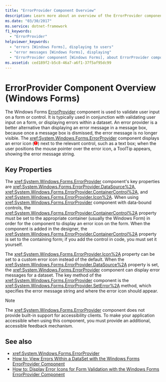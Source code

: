 ```yaml
---
title: "ErrorProvider Component Overview"
description: Learn more about an overview of the ErrorProvider component in Windows Forms, which is used to validate user input on a form or control.
ms.date: "03/30/2017"
ms.service: dotnet-framework
f1_keywords: 
  - "ErrorProvider"
helpviewer_keywords: 
  - "errors [Windows Forms], displaying to users"
  - "error messages [Windows Forms], displaying"
  - "ErrorProvider component [Windows Forms], about ErrorProvider component"
ms.assetid: ced189f2-b5c8-46a7-a6f1-37f5af95dc99
---
```

# ErrorProvider Component Overview (Windows Forms)

The Windows Forms [ErrorProvider](errorprovider-component-windows-forms.md) component is used to validate user input on a form or control. It is typically used in conjunction with validating user input on a form, or displaying errors within a dataset. An error provider is a better alternative than displaying an error message in a message box, because once a message box is dismissed, the error message is no longer visible. The <xref:System.Windows.Forms.ErrorProvider> component displays an error icon (![A white exclamation point inside a red circle.](./media/errorprovider-component-overview-windows-forms/vb-error-provider-icon.gif)) next to the relevant control, such as a text box; when the user positions the mouse pointer over the error icon, a ToolTip appears, showing the error message string.

## Key Properties

The <xref:System.Windows.Forms.ErrorProvider> component's key properties are <xref:System.Windows.Forms.ErrorProvider.DataSource%2A>, <xref:System.Windows.Forms.ErrorProvider.ContainerControl%2A>, and <xref:System.Windows.Forms.ErrorProvider.Icon%2A>. When using <xref:System.Windows.Forms.ErrorProvider> component with data-bound controls, the <xref:System.Windows.Forms.ErrorProvider.ContainerControl%2A> property must be set to the appropriate container (usually the Windows Form) in order for the component to display an error icon on the form. When the component is added in the designer, the <xref:System.Windows.Forms.ErrorProvider.ContainerControl%2A> property is set to the containing form; if you add the control in code, you must set it yourself.

The <xref:System.Windows.Forms.ErrorProvider.Icon%2A> property can be set to a custom error icon instead of the default. When the <xref:System.Windows.Forms.ErrorProvider.DataSource%2A> property is set, the <xref:System.Windows.Forms.ErrorProvider> component can display error messages for a dataset. The key method of the <xref:System.Windows.Forms.ErrorProvider> component is the <xref:System.Windows.Forms.ErrorProvider.SetError%2A> method, which specifies the error message string and where the error icon should appear.

> [!NOTE]
> The <xref:System.Windows.Forms.ErrorProvider> component does not provide built-in support for accessibility clients. To make your application accessible when using this component, you must provide an additional, accessible feedback mechanism.

## See also

- <xref:System.Windows.Forms.ErrorProvider>
- [How to: View Errors Within a DataSet with the Windows Forms ErrorProvider Component](view-errors-within-a-dataset-with-wf-errorprovider-component.md)
- [How to: Display Error Icons for Form Validation with the Windows Forms ErrorProvider Component](display-error-icons-for-form-validation-with-wf-errorprovider.md)
